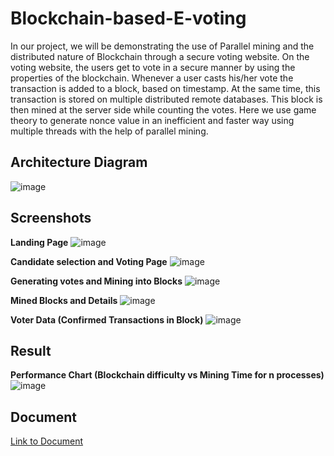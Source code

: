 # Blockchain-based-E-voting
In our project, we will be demonstrating the use of Parallel mining and the distributed nature of Blockchain through a secure voting website. On the voting website, the users get to vote in a secure manner by using the properties of the blockchain. Whenever a user casts his/her vote the transaction is added to a block, based on timestamp. At the same time, this transaction is stored on multiple distributed remote databases. This block is then mined at the server side while counting the votes. Here we use game theory to generate nonce value in an inefficient and faster way using multiple threads with the help of parallel mining.

## Architecture Diagram
![image](https://user-images.githubusercontent.com/70327869/196694443-5a8b90fd-3479-4c84-8af1-96ae803268d0.png)

## Screenshots

**Landing Page**
![image](https://user-images.githubusercontent.com/70327869/196695094-7a0c7acb-8826-4bc6-b1ad-fb3360f6e755.png)

**Candidate selection and Voting Page**
![image](https://user-images.githubusercontent.com/70327869/196695172-f0f868b9-5856-4112-b38b-bf9d754f9a7e.png)

**Generating votes and Mining into Blocks**
![image](https://user-images.githubusercontent.com/70327869/196695279-12355f46-eff1-4d3c-90cc-0982136ce187.png)

**Mined Blocks and Details**
![image](https://user-images.githubusercontent.com/70327869/196695346-41aa5dad-36dd-4122-81c8-7635553ec68f.png)

**Voter Data (Confirmed Transactions in Block)**
![image](https://user-images.githubusercontent.com/70327869/196695545-bbd66da6-a445-4d0d-a737-e8fb7ef071c5.png)

## Result
**Performance Chart (Blockchain difficulty vs Mining Time for n processes)**
![image](https://user-images.githubusercontent.com/70327869/196695763-db447b74-79e4-45a4-9bc5-bb88abeea9f3.png)

## Document
[Link to Document](https://github.com/vishnu-06/Blockchain-based-E-voting/blob/master/Blockchain%20based%20E-voting.pdf)
